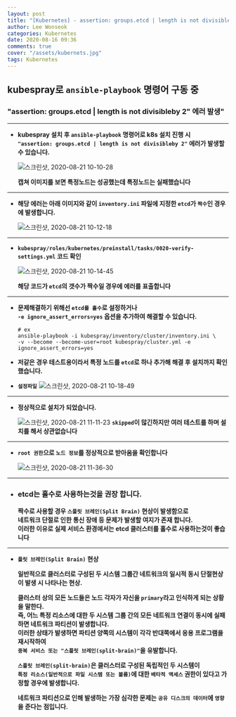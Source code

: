 ```yaml
---
layout: post
title: "[Kubernetes] - assertion: groups.etcd | length is not divisibleby 2 에러"
author: Lee Wonseok
categories: Kubernetes
date: 2020-08-16 09:36
comments: true
cover: "/assets/kubernets.jpg"
tags: Kubernetes
---
```




## kubespray로 ``ansible-playbook`` 명령어 구동 중  
### "assertion: groups.etcd | length is not divisibleby 2" 에러 발생"

---

* **kubespray 설치 후 ``ansible-playbook`` 명령어로 k8s 설치 진행 시  
``"assertion: groups.etcd | length is not divisibleby 2"`` 에러가 발생할 수 있습니다.**

    ![스크린샷, 2020-08-21 10-10-28](https://user-images.githubusercontent.com/69498804/90841029-8db0df80-e396-11ea-9580-2521ddd039ff.png)

    **캡쳐 이미지를 보면 특정노드는 성공했는데 특정노드는 실패했습니다**

---

* **해당 에러는 아래 이미지와 같이 ``inventory.ini`` 파일에 지정한 ``etcd``가 ``짝수``인 경우에 발생합니다.**

    ![스크린샷, 2020-08-21 10-12-18](https://user-images.githubusercontent.com/69498804/90841122-d10b4e00-e396-11ea-9848-425e4215a799.png)


---

* **``kubespray/roles/kubernetes/preinstall/tasks/0020-verify-settings.yml`` 코드 확인**


    ![스크린샷, 2020-08-21 10-14-45](https://user-images.githubusercontent.com/69498804/90841237-25aec900-e397-11ea-9519-93ec3550d18a.png)

    **해당 코드가 ``etcd``의 갯수가 짝수일 경우에 에러를 표출합니다**


---

* **문제해결하기 위해선 ``etcd를 홀수``로 설정하거나  
``-e ignore_assert_errors=yes`` 옵션을 추가하여 해결할 수 있습니다.**

    ```
    # ex
    ansible-playbook -i kubespray/inventory/cluster/inventory.ini \
    -v --become --become-user=root kubespray/cluster.yml -e ignore_assert_errors=yes
    ```

* **저같은 경우 테스트용이라서 특정 노드를 ``etcd``로 하나 추가해 해결 후 설치까지 확인 했습니다.**

* **``설정파일``**
 ![스크린샷, 2020-08-21 10-18-49](https://user-images.githubusercontent.com/69498804/90841465-b7b6d180-e397-11ea-9c8b-a129f1e9b5ce.png)



---

* **정상적으로 설치가 되었습니다.**

    ![스크린샷, 2020-08-21 11-11-23](https://user-images.githubusercontent.com/69498804/90844636-5692fc00-e39f-11ea-9bce-2d1bea280a1c.png)
    **``skipped``이 많긴하지만 여러 테스트를 하며 설치를 해서 상관없습니다**

---


*   **``root 권한``으로 ``노드 정보``를 정상적으로 받아옴을 확인합니다**

    ![스크린샷, 2020-08-21 11-36-30](https://user-images.githubusercontent.com/69498804/90846161-91e2fa00-e3a2-11ea-86e4-cbaf96a90258.png)

---

* ### **etcd는 홀수로 사용하는것을 권장 합니다.**

    **짝수로 사용할 경우 ``스플릿 브레인(Split Brain)`` 현상이 발생함으로  
네트워크 단절로 인한 통신 장애 등 문제가 발생할 여지가 존재 합니다.  
이러한 이유로 실제 서비스 환경에서는 etcd 클러스터를 홀수로 사용하는것이 좋습니다**

---

* **``플릿 브레인(Split Brain)`` 현상**  

    **일반적으로 클러스터로 구성된 두 시스템 그룹간 네트워크의 일시적 동시 단절현상이 발생 시 나타나는 현상.**

    **클러스터 상의 모든 노드들은 노드 각자가 자신을 ``primary``라고 인식하게 되는 상황을 말한다.**  
    **즉, 어느 특정 리소스에 대한 두 시스템 그룹 간의 모든 네트워크 연결이 동시에 실패하면 네트워크 파티션이 발생합니다.**  
**이러한 상태가 발생하면 파티션 양쪽의 시스템이 각각 반대쪽에서 응용 프로그램을 재시작하여**  
**``중복 서비스 또는 "스플릿 브레인(split-brain)"``을 유발합니다.**  

    **``스플릿 브레인(split-brain)``은 클러스터로 구성된 독립적인 두 시스템이**  
**``특정 리소스(일반적으로 파일 시스템 또는 볼륨)``에 대한 ``배타적 액세스`` 권한이 있다고 가정할 경우에 발생합니다.**  

    **네트워크 파티션으로 인해 발생하는 가장 심각한 문제는 ``공유 디스크의 데이터``에 ``영향``을 준다는 점입니다.**
